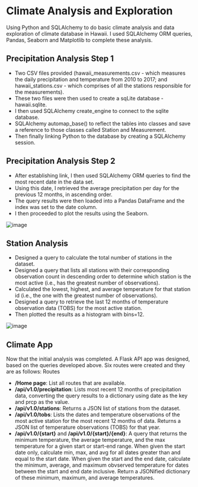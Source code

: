 # Climate Analysis and Exploration
Using Python and SQLAlchemy to do basic climate analysis and data exploration of climate database in Hawaii. I used SQLAlchemy ORM queries, Pandas, Seaborn and Matplotlib to complete these analysis.

## Precipitation Analysis Step 1
 - Two CSV files provided (hawaii_measurements.csv - which measures the daily precipitation and temperature from 2010 to 2017; and hawaii_stations.csv - which comprises of all the stations responsible for the measurements).
 - These two files were then used to create a sqLite database - hawaii.sqlite.
 - I then used SQLAlchemy create_engine to connect to the sqlite database.
 - SQLAlchemy automap_base() to reflect the tables into classes and save a reference to those classes called Station and Measurement.
 - Then finally linking Python to the database by creating a SQLAlchemy session.

## Precipitation Analysis Step 2
- After establishing link, I then used SQLAlchemy ORM queries to find the most recent date in the data set.
- Using this date, I retrieved the average precipitation per day for the previous 12 months, in ascending order.
- The query results were then loaded into a Pandas DataFrame and the index was set to the date column.
- I then proceeded to plot the results using the Seaborn.

![image](https://user-images.githubusercontent.com/53978733/121991017-cd551780-cd6c-11eb-875d-e66a3a99ea91.png)

## Station Analysis
- Designed a query to calculate the total number of stations in the dataset.
- Designed a query that lists all stations with their corresponding observation count in descending order to determine which station is the most active (i.e., has the greatest number of observations).
- Calculated the lowest, highest, and average temperature for that station id (i.e., the one with the greatest number of observations).
- Designed a query to retrieve the last 12 months of temperature observation data (TOBS) for the most active station.
- Then plotted the results as a histogram with bins=12.

![image](https://user-images.githubusercontent.com/53978733/121991227-40f72480-cd6d-11eb-8958-04ac672e2ded.png)

## Climate App
Now that the initial analysis was completed. A Flask API app was designed, based on the queries developed above. Six routes were created and they are as follows:
Routes
- <b>/Home page</b>: List all routes that are available.
- <b>/api/v1.0/precipitation</b>: Lists most recent 12 months of precipitation data, converting the query results to a dictionary using date as the key and prcp as the value.
- <b>/api/v1.0/stations</b>: Returns a JSON list of stations from the dataset.
- <b>/api/v1.0/tobs</b>: Lists the dates and temperature observations of the most active station for the most recent 12 months of data. Returns a JSON list of temperature observations (TOBS) for that year.
- <b>/api/v1.0/{start}</b> and <b>/api/v1.0/{start}/{end}</b>: A query that returns the minimum temperature, the average temperature, and the max temperature for a given start or start-end range. When given the start date only, calculate min, max, and avg for all dates greater than and equal to the start date. When given the start and the end date, calculate the minimum, average, and maximum obvserved temperature for dates between the start and end date inclusive. Return a JSONified dictionary of these minimum, maximum, and average temperatures.
